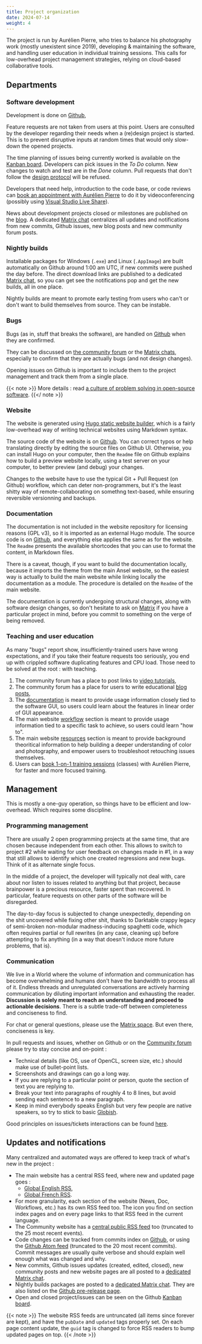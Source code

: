 ```yaml
---
title: Project organization
date: 2024-07-14
weight: 4
---
```


The project is run by Aurélien Pierre, who tries to balance his photography work (mostly unexistent since 2019), developing & maintaining the software, and handling user education in individual training sessions. This calls for low-overhead project management strategies, relying on cloud-based collaborative tools.


## Departments

### Software development

Development is done on [Github](https://github.com/aurelienpierreeng/ansel),

Feature requests are not taken from users at this point. Users are consulted by the developer regarding their needs when a (re)design project is started. This is to prevent disruptive inputs at random times that would only slow-down the opened projects.

The time planning of issues being currently worked is available on the [Kanban board](https://github.com/orgs/aurelienpierreeng/projects/1). Developers can pick issues in the _To Do_ column. New changes to watch and test are in the _Done_ column. Pull requests that don't follow the [design protocol](./design.md) will be refused.

Developers that need help, introduction to the code base, or code reviews can [book an appointment with Aurélien Pierre](https://cal.com/aurelien-pierre/developer-mentorship) to do it by videoconferencing (possibly using [Visual Studio Live Share](https://visualstudio.microsoft.com/fr/services/live-share/)).

News about development projects closed or milestones are published on the [blog](/news). A dedicated [Matrix chat](https://matrix.to/#/#ansel-dev:matrix.org) centralizes all updates and notifications from new commits, Github issues, new blog posts and new community forum posts.

### Nightly builds

Installable packages for Windows (`.exe`) and Linux (`.AppImage`) are built automatically on Github around 1:00 am UTC, if new commits were pushed the day before. The direct download links are published to a dedicated [Matrix chat](https://matrix.to/#/#ansel-builds:matrix.org), so you can get see the notifications pop and get the new builds, all in one place.

Nightly builds are meant to promote early testing from users who can't or don't want to build themselves from source. They can be instable.

### Bugs

Bugs (as in, stuff that breaks the software), are handled on [Github](https://github.com/aurelienpierreeng/ansel/issues) when they are confirmed.

They can be discussed on [the community forum](https://community.ansel.photos) or the [Matrix chats](https://app.element.io/#/room/#ansel:matrix.org), especially to confirm that they are actually bugs (and not design changes).

Opening issues on Github is important to include them to the project management and track them from a single place.

{{< note >}}
More details : read [a culture of problem solving in open-source software](https://community.ansel.photos/view-discussion/a-culture-of-problem-solving-in).
{{</ note >}}

### Website

The website is generated using [Hugo static website builder](https://gohugo.io/), which is a fairly low-overhead way of writing technical websites using Markdown syntax.

The source code of the website is on [Github](https://github.com/aurelienpierreeng/ansel-website/). You can correct typos or help translating directly by editing the source files on Github UI. Otherwise, you can install Hugo on your computer, then the `Readme` file on Github explains how to build a preview website locally, using a test server on your computer, to better preview (and debug) your changes.

Changes to the website have to use the typical Git + Pull Request (on Github) workflow, which can deter non-programmers, but it's the least shitty way of remote-collaborating on somethng text-based, while ensuring reversible versionning and backups.

### Documentation

The documentation is not included in the website repository for licensing reasons (GPL v3), so it is imported as an external Hugo module. The source code is on [Github](https://github.com/aurelienpierreeng/ansel-doc), and everything else applies the same as for the website. The `Readme` presents the available shortcodes that you can use to format the content, in Markdown files.

There is a caveat, though, if you want to build the documentation locally, because it imports the theme from the main Ansel website, so the easiest way is actually to build the main website while linking locally the documentation as a module. The procedure is detailed on the `Readme` of the main website.

The documentation is currently undergoing structural changes, along with software design changes, so don't hesitate to ask on [Matrix](https://matrix.to/#/#ansel-en:matrix.org) if you have a particular project in mind, before you commit to something on the verge of being removed.


### Teaching and user education

As many "bugs" report show, insufficiently-trained users have wrong expectations, and if you take their feature requests too seriously, you end up with crippled software duplicating features and CPU load. Those need to be solved at the root : with teaching.

1. The community forum has a place to post links to [video tutorials](https://community.ansel.photos/videos-home),
1. The community forum has a place for users to write educational [blog posts](https://community.ansel.photos/posts-home),
1. The [documentation](../doc) is meant to provide usage information closely tied to the software GUI, so users could learn about the features in linear order of GUI appearance.
1. The main website [workflow](../workflows/) section is meant to provide usage information tied to a specific task to achieve, so users could learn "how to".
1. The main website [resources](../resources/) section is meant to provide background theoritical information to help building a deeper understanding of color and photography, and empower users to troubleshoot retouching issues themselves.
1. Users can [book 1-on-1 training sessions](https://cal.com/aurelien-pierre/darktable-ansel-editing-class-en) (classes) with Aurélien Pierre, for faster and more focused training.


## Management

This is mostly a one-guy operation, so things have to be efficient and low-overhead. Which requires some discipline.

### Programming management

There are usually 2 open programming projects at the same time, that are chosen because independent from each other. This allows to switch to project #2 while waiting for user feedback on changes made in #1, in a way that still allows to identify which one created regressions and new bugs. Think of it as alternate single focus.

In the middle of a project, the developer will typically not deal with, care about nor listen to issues related to anything but that project, because brainpower is a precious resource, faster spent than recovered. In particular, feature requests on other parts of the software will be disregarded.

The day-to-day focus is subjected to change unexpectedly, depending on the shit uncovered while fixing other shit, thanks to Darktable crappy legacy of semi-broken non-modular madness-inducing spaghetti code, which often requires partial or full rewrites (in any case, cleaning up) before attempting to fix anything (in a way that doesn't induce more future problems, that is).

### Communication

We live in a World where the volume of information and communication has become overwhelming and humans don't have the bandwidth to process all of it. Endless threads and unregulated conversations are actively harming communication by diluting important information and exhausting the reader. **Discussion is solely meant to reach an understanding and proceed to actionable decisions**. There is a subtle trade-off between completeness and conciseness to find.

For chat or general questions, please use the [Matrix space](https://app.element.io/#/room/#ansel:matrix.org). But even there, conciseness is key.

In pull requests and issues, whether on Github or on the [Community forum](https://community.ansel.photos) please try to stay concise and on-point :

* Technical details (like OS, use of OpenCL, screen size, etc.) should make use of bullet-point lists.
* Screenshots and drawings can go a long way.
* If you are replying to a particular point or person, quote the section of text you are replying to.
* Break your text into paragraphs of roughly 4 to 8 lines, but avoid sending each sentence to a new paragraph.
* Keep in mind everybody speaks English but very few people are native speakers, so try to stick to basic [Globish](https://en.wikipedia.org/wiki/Globish_(Nerri%C3%A8re)).

Good principles on issues/tickets interactions can be found [here](https://www.yegor256.com/2014/11/24/principles-of-bug-tracking.html).

## Updates and notifications

Many centralized and automated ways are offered to keep track of what's new in the project :

- The main website has a central RSS feed, where new and updated page goes :
    - [Global English RSS](/en/index.xml),
    - [Global French RSS](/fr/index.xml).
- For more granularity, each section of the website (News, Doc, Workflows, etc.) has its own RSS feed too. The <i class="fas fa-rss-square"></i> icon you find on section index pages and on every page links to that RSS feed in the current language.
- The Community website has a [central public RSS feed](https://community.ansel.photos/m/timeline/rss/public/) too (truncated to the 25 most recent events).
- Code changes can be tracked from commits index on [Github](https://github.com/aurelienpierreeng/ansel/commits/master/), or using the [Github Atom feed](https://github.com/aurelienpierreeng/ansel/commits/master.atom) (truncated to the 20 most recent commits). Commit messages are usually quite verbose and should explain well enough what was changed and why.
- New commits, Github issues updates (created, edited, closed), new community posts and new website pages are all posted to a [dedicated Matrix chat](https://matrix.to/#/#ansel-dev:matrix.org).
- Nightly builds packages are posted to a [dedicated Matrix chat](https://matrix.to/#/#ansel-builds:matrix.org). They are also listed on the [Github pre-release page](https://github.com/aurelienpierreeng/ansel/releases/tag/v0.0.0).
- Open and closed project/issues can be seen on the Github [Kanban board](https://github.com/orgs/aurelienpierreeng/projects/1).

{{< note >}}
The website RSS feeds are untruncated (all items since forever are kept), and have the `pubDate` and `updated` tags properly set. On each page content update, the `guid` tag is changed to force RSS readers to bump updated pages on top.
{{< /note >}}
